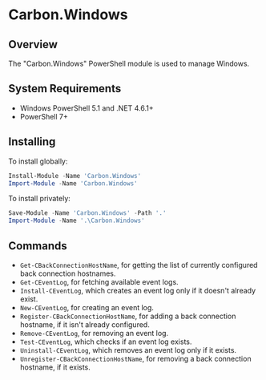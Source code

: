 
# Carbon.Windows

## Overview

The "Carbon.Windows" PowerShell module is used to manage Windows.

## System Requirements

* Windows PowerShell 5.1 and .NET 4.6.1+
* PowerShell 7+

## Installing

To install globally:

```powershell
Install-Module -Name 'Carbon.Windows'
Import-Module -Name 'Carbon.Windows'
```

To install privately:

```powershell
Save-Module -Name 'Carbon.Windows' -Path '.'
Import-Module -Name '.\Carbon.Windows'
```

## Commands

* `Get-CBackConnectionHostName`, for getting the list of currently configured back connection hostnames.
* `Get-CEventLog`, for fetching available event logs.
* `Install-CEventLog`, which creates an event log only if it doesn't already exist.
* `New-CEventLog`, for creating an event log.
* `Register-CBackConnectionHostName`, for adding a back connection hostname, if it isn't already configured.
* `Remove-CEventLog`, for removing an event log.
* `Test-CEventLog`, which checks if an event log exists.
* `Uninstall-CEventLog`, which removes an event log only if it exists.
* `Unregister-CBackConnectionHostName`, for removing a back connection hostname, if it exists.
